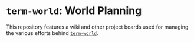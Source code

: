 # `term-world`: World Planning

This repository features a wiki and other project boards used for managing the various efforts behind [`term-world`](http://theterm.world).
